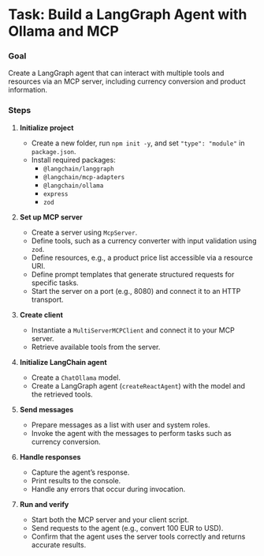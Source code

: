 # Task: Build a LangGraph Agent with Ollama and MCP

### Goal

Create a LangGraph agent that can interact with multiple tools and resources via an MCP server, including currency conversion and product information.

### Steps

1. **Initialize project**

   - Create a new folder, run `npm init -y`, and set `"type": "module"` in `package.json`.
   - Install required packages:
     - `@langchain/langgraph`
     - `@langchain/mcp-adapters`
     - `@langchain/ollama`
     - `express`
     - `zod`

2. **Set up MCP server**

   - Create a server using `McpServer`.
   - Define tools, such as a currency converter with input validation using `zod`.
   - Define resources, e.g., a product price list accessible via a resource URI.
   - Define prompt templates that generate structured requests for specific tasks.
   - Start the server on a port (e.g., 8080) and connect it to an HTTP transport.

3. **Create client**

   - Instantiate a `MultiServerMCPClient` and connect it to your MCP server.
   - Retrieve available tools from the server.

4. **Initialize LangChain agent**

   - Create a `ChatOllama` model.
   - Create a LangGraph agent (`createReactAgent`) with the model and the retrieved tools.

5. **Send messages**

   - Prepare messages as a list with user and system roles.
   - Invoke the agent with the messages to perform tasks such as currency conversion.

6. **Handle responses**

   - Capture the agent’s response.
   - Print results to the console.
   - Handle any errors that occur during invocation.

7. **Run and verify**

   - Start both the MCP server and your client script.
   - Send requests to the agent (e.g., convert 100 EUR to USD).
   - Confirm that the agent uses the server tools correctly and returns accurate results.
